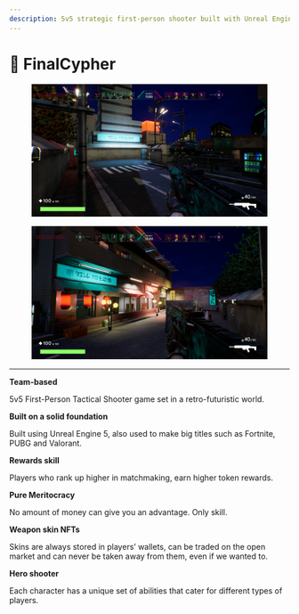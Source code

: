```yaml
---
description: 5v5 strategic first-person shooter built with Unreal Engine 5
---
```


# 🔫 FinalCypher

<figure><img src="../../.gitbook/assets/image 5 (1).png" alt=""><figcaption></figcaption></figure>

<figure><img src="../../.gitbook/assets/image 6.png" alt=""><figcaption></figcaption></figure>

****

**Team-based**&#x20;

5v5 First-Person Tactical Shooter game set in a retro-futuristic world.&#x20;

**Built on a solid foundation**&#x20;

Built using Unreal Engine 5, also used to make big titles such as Fortnite, PUBG and Valorant.&#x20;

**Rewards skill**&#x20;

Players who rank up higher in matchmaking, earn higher token rewards.&#x20;

**Pure Meritocracy**&#x20;

No amount of money can give you an advantage. Only skill.&#x20;

**Weapon skin NFTs**&#x20;

Skins are always stored in players’ wallets, can be traded on the open market and can never be taken away from them, even if we wanted to.&#x20;

**Hero shooter**&#x20;

Each character has a unique set of abilities that cater for different types of players.
